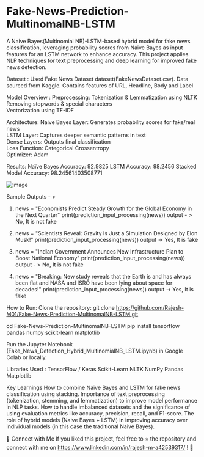 # Fake-News-Prediction-MultinomalNB-LSTM
A Naive Bayes(Multinomial NB)-LSTM-based hybrid model for fake news classification, leveraging probability scores from Naive Bayes as input features for an LSTM network to enhance accuracy. This project applies NLP techniques for text preprocessing and deep learning for improved fake news detection.

Dataset :
Used Fake News Dataset dataset(FakeNewsDataset.csv).
Data sourced from Kaggle.
Contains features of URL, Headline, Body and Label

Model Overview :
Preprocessing:
Tokenization & Lemmatization using NLTK  
Removing stopwords & special characters  
Vectorization using TF-IDF 

Architecture:
Naive Bayes Layer: Generates probability scores for fake/real news  
LSTM Layer: Captures deeper semantic patterns in text  
Dense Layers: Outputs final classification  
Loss Function: Categorical Crossentropy  
Optimizer: Adam 

Results:
Naïve Bayes Accuracy: 92.9825
LSTM Accuracy: 98.2456
Stacked Model Accuracy: 98.24561403508771

            
![image](https://github.com/user-attachments/assets/cde874ff-0ac3-4d36-9df6-8f6cc7a61882)


Sample Outputs - > 
1. news = "Economists Predict Steady Growth for the Global Economy in the Next Quarter"
print(prediction_input_processing(news))
output - > No, It is not fake

2. news = "Scientists Reveal: Gravity Is Just a Simulation Designed by Elon Musk!"
print(prediction_input_processing(news))
output -> Yes, It is fake

3. news = "Indian Government Announces New Infrastructure Plan to Boost National Economy"
print(prediction_input_processing(news))
output - > No, It is not fake

4. news = "Breaking: New study reveals that the Earth is and has always been flat and NASA and ISRO have been lying about space for decades!"
print(prediction_input_processing(news))
output -> Yes, It is fake




How to Run:
Clone the repository:
git clone https://github.com/Rajesh-M01/Fake-News-Prediction-MultinomalNB-LSTM.git

cd Fake-News-Prediction-MultinomalNB-LSTM
pip install tensorflow pandas numpy scikit-learn matplotlib  

Run the Jupyter Notebook (Fake_News_Detection_Hybrid_MultinomialNB_LSTM.ipynb) in Google Colab or locally.

Libraries Used :
TensorFlow / Keras
Scikit-Learn
NLTK
NumPy
Pandas
Matplotlib

Key Learnings
How to combine Naïve Bayes and LSTM for fake news classification using stacking.
Importance of text preprocessing (tokenization, stemming, and lemmatization) to improve model performance in NLP tasks.
How to handle imbalanced datasets and the significance of using evaluation metrics like accuracy, precision, recall, and F1-score. 
The role of hybrid models (Naive Bayes + LSTM) in improving accuracy over individual models (in this case the traditional Naive Bayes).


🚀 Connect with Me
If you liked this project, feel free to ⭐ the repository and connect with me on https://www.linkedin.com/in/rajesh-m-a42539317/ ! 🚀



